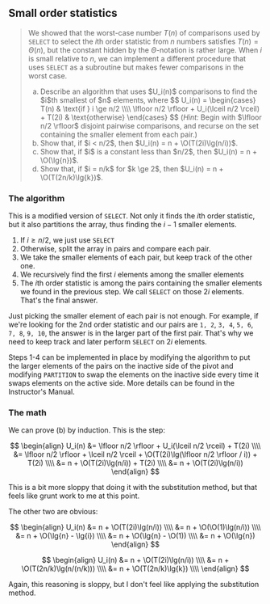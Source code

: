 ## Small order statistics

> We showed that the worst-case number $T(n)$ of comparisons used by `SELECT`
> to select the $i$th order statistic from $n$ numbers satisfies $T(n) =
> \Theta(n)$, but the constant hidden by the $\Theta$-notation is rather
> large. When $i$ is small relative to $n$, we can implement a different
> procedure that uses `SELECT` as a subroutine but makes fewer comparisons in
> the worst case.
>
> <ol type="a">
>   <li>Describe an algorithm that uses $U_i(n)$ comparisons to find the $i$th
>   smallest of $n$ elements, where
>   $$ U_i(n) = \begin{cases}
>                 T(n) & \text{if } i \ge n/2 \\\\
>                 \lfloor n/2 \rfloor + U_i(\lceil n/2 \rceil) + T(2i) & \text{otherwise}
>               \end{cases} $$
>   (<i>Hint:</i> Begin with $\lfloor n/2 \rfloor$ disjoint pairwise
>   comparisons, and recurse on the set containing the smaller element from
>   each pair.)
>   <li>Show that, if $i < n/2$, then $U_i(n) = n + \O(T(2i)\lg(n/i))$.
>   <li>Show that, if $i$ is a constant less than $n/2$, then $U_i(n) = n +
>   \O(\lg{n})$.
>   <li>Show that, if $i = n/k$ for $k \ge 2$, then $U_i(n) = n +
>   \O(T(2n/k)\lg{k})$.
> </ul>

### The algorithm

This is a modified version of `SELECT`. Not only it finds the $i$th order
statistic, but it also partitions the array, thus finding the $i-1$ smaller
elements.

1. If $i \ge n/2$, we just use `SELECT`
2. Otherwise, split the array in pairs and compare each pair.
3. We take the smaller elements of each pair, but keep track of the other one.
4. We recursively find the first $i$ elements among the smaller elements
5. The $i$th order statistic is among the pairs containing the smaller
   elements we found in the previous step. We call `SELECT` on those $2i$
   elements. That's the final answer.

Just picking the smaller element of each pair is not enough. For example, if
we're looking for the 2nd order statistic and our pairs are `1, 2`, `3, 4`,
`5, 6`, `7, 8`, `9, 10`, the answer is in the larger part of the first pair.
That's why we need to keep track and later perform `SELECT` on $2i$ elements.

Steps 1-4 can be implemented in place by modifying the algorithm to put the
larger elements of the pairs on the inactive side of the pivot and modifying
`PARTITION` to swap the elements on the inactive side every time it swaps
elements on the active side. More details can be found in the Instructor's
Manual.

### The math

We can prove (b) by induction. This is the step:

$$ \begin{align}
   U_i(n) &= \lfloor n/2 \rfloor + U_i(\lceil n/2 \rceil) + T(2i) \\\\
          &= \lfloor n/2 \rfloor + \lceil n/2 \rceil +
             \O(T(2i)\lg(\lfloor n/2 \rfloor / i)) + T(2i) \\\\
          &= n + \O(T(2i)\lg(n/i)) + T(2i) \\\\
          &= n + \O(T(2i)\lg(n/i))
   \end{align} $$

This is a bit more sloppy that doing it with the substitution method, but that
feels like grunt work to me at this point.

The other two are obvious:

$$ \begin{align}
   U_i(n) &= n + \O(T(2i)\lg(n/i)) \\\\
          &= n + \O(\O(1)\lg(n/i)) \\\\
          &= n + \O(\lg{n} - \lg{i}) \\\\
          &= n + \O(\lg{n} - \O(1)) \\\\
          &= n + \O(\lg{n})
   \end{align} $$

$$ \begin{align}
   U_i(n) &= n + \O(T(2i)\lg(n/i)) \\\\
          &= n + \O(T(2n/k)\lg(n/(n/k))) \\\\
          &= n + \O(T(2n/k)\lg{k}) \\\\
   \end{align} $$

Again, this reasoning is sloppy, but I don't feel like applying the
substitution method.
